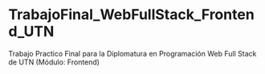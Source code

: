 # TrabajoFinal_WebFullStack_Frontend_UTN
Trabajo Practico Final para la Diplomatura en Programación Web Full Stack de UTN (Módulo: Frontend)
